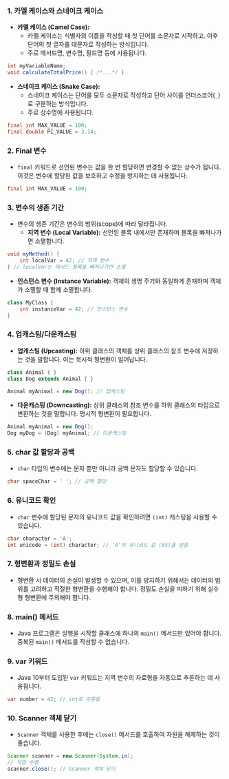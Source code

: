 ### 1. 카멜 케이스와 스네이크 케이스

- **카멜 케이스 (Camel Case):**
    - 카멜 케이스는 식별자의 이름을 작성할 때 첫 단어를 소문자로 시작하고, 이후 단어의 첫 글자를 대문자로 작성하는 방식입니다.
    - 주로 메서드명, 변수명, 필드명 등에 사용됩니다.

```java
int myVariableName;
void calculateTotalPrice() { /*...*/ }
```

- **스네이크 케이스 (Snake Case):**
    - 스네이크 케이스는 단어를 모두 소문자로 작성하고 단어 사이를 언더스코어(`_`)로 구분하는 방식입니다.
    - 주로 상수명에 사용됩니다.

```java
final int MAX_VALUE = 100;
final double PI_VALUE = 3.14;
```

### 2. Final 변수

- `final` 키워드로 선언된 변수는 값을 한 번 할당하면 변경할 수 없는 상수가 됩니다. 이것은 변수에 할당된 값을 보호하고 수정을 방지하는 데 사용됩니다.

```java
final int MAX_VALUE = 100;
```

### 3. 변수의 생존 기간

- 변수의 생존 기간은 변수의 범위(scope)에 따라 달라집니다.
    - **지역 변수 (Local Variable):** 선언된 블록 내에서만 존재하며 블록을 빠져나가면 소멸합니다.

```java
void myMethod() {
    int localVar = 42; // 지역 변수
} // localVar는 메서드 블록을 빠져나가면 소멸
```

- **인스턴스 변수 (Instance Variable):** 객체의 생명 주기와 동일하게 존재하며 객체가 소멸할 때 함께 소멸합니다.

```java
class MyClass {
    int instanceVar = 42; // 인스턴스 변수
}
```

### 4. 업캐스팅/다운캐스팅

- **업캐스팅 (Upcasting):** 하위 클래스의 객체를 상위 클래스의 참조 변수에 저장하는 것을 말합니다. 이는 묵시적 형변환이 일어납니다.

```java
class Animal { }
class Dog extends Animal { }

Animal myAnimal = new Dog(); // 업캐스팅
```

- **다운캐스팅 (Downcasting):** 상위 클래스의 참조 변수를 하위 클래스의 타입으로 변환하는 것을 말합니다. 명시적 형변환이 필요합니다.

```java
Animal myAnimal = new Dog();
Dog myDog = (Dog) myAnimal; // 다운캐스팅
```

### 5. char 값 할당과 공백

- `char` 타입의 변수에는 문자 뿐만 아니라 공백 문자도 할당할 수 있습니다.

```java
char spaceChar = ' '; // 공백 할당
```

### 6. 유니코드 확인

- `char` 변수에 할당된 문자의 유니코드 값을 확인하려면 `(int)` 캐스팅을 사용할 수 있습니다.

```java
char character = 'A';
int unicode = (int) character; // 'A'의 유니코드 값 (65)을 얻음
```

### 7. 형변환과 정밀도 손실

- 형변환 시 데이터의 손실이 발생할 수 있으며, 이를 방지하기 위해서는 데이터의 범위를 고려하고 적절한 형변환을 수행해야 합니다. 정밀도 손실을 피하기 위해 실수형 형변환에 주의해야 합니다.

### 8. main() 메서드

- Java 프로그램은 실행을 시작할 클래스에 하나의 `main()` 메서드만 있어야 합니다. 중복된 `main()` 메서드를 작성할 수 없습니다.

### 9. var 키워드

- Java 10부터 도입된 `var` 키워드는 지역 변수의 자료형을 자동으로 추론하는 데 사용됩니다.

```java
var number = 42; // int로 추론됨
```

### 10. Scanner 객체 닫기

- `Scanner` 객체를 사용한 후에는 `close()` 메서드를 호출하여 자원을 해제하는 것이 좋습니다.

```java
Scanner scanner = new Scanner(System.in);
// 작업 수행
scanner.close(); // Scanner 객체 닫기
```
